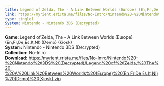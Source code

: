 ```yaml
---
title: Legend of Zelda, The - A Link Between Worlds (Europe) (En,Fr,De,Es,It,Nl) (Demo) (Kiosk)
link: https://myrient.erista.me/files/No-Intro/Nintendo%20-%20Nintendo%203DS%20(Decrypted)/Legend%20of%20Zelda,%20The%20-%20A%20Link%20Between%20Worlds%20(Europe)%20(En,Fr,De,Es,It,Nl)%20(Demo)%20(Kiosk).zip
type: single1
System: Nintendo - Nintendo 3DS (Decrypted)
---
```

<b>Game:</b> Legend of Zelda, The - A Link Between Worlds (Europe) (En,Fr,De,Es,It,Nl) (Demo) (Kiosk)<br>
<b>System:</b> Nintendo - Nintendo 3DS (Decrypted)<br>
<b>Collection:</b> No-Intro<br>
<b>Download:</b> https://myrient.erista.me/files/No-Intro/Nintendo%20-%20Nintendo%203DS%20(Decrypted)/Legend%20of%20Zelda,%20The%20-%20A%20Link%20Between%20Worlds%20(Europe)%20(En,Fr,De,Es,It,Nl)%20(Demo)%20(Kiosk).zip